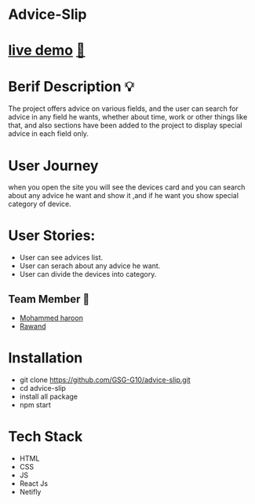 # Advice-Slip

# [live demo](https://deploy-preview-17--competent-colden-eba545.netlify.app/)  [:rocket:](https://deploy-preview-17--competent-colden-eba545.netlify.app/)



# Berif Description :bulb:
The project offers advice on various fields, and the user can search for advice in any field he wants, whether about time, work or other things like that, and also sections have been added to the project to display special advice in each field only.

# User Journey
when you open the site you will see the devices card and you can search about any advice he want and show it ,and if he want you show special category of device.

# User Stories:
* User can see advices list.
* User can serach about any advice he want.
* User can divide the devices into category.



## Team Member :busts_in_silhouette:
* [Mohammed haroon](https://github.com/muhammadharoun)
* [Rawand](https://github.com/rawand1998)


# Installation
* git clone https://github.com/GSG-G10/advice-slip.git
* cd advice-slip
* install all package
* npm start

 # Tech Stack
 * HTML
 * CSS
 * JS
 * React Js
 * Netifly

